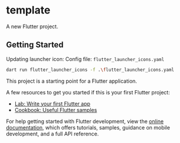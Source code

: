 # template

A new Flutter project.

## Getting Started

Updating launcher icon:
Config file: `flutter_launcher_icons.yaml`

```bash
dart run flutter_launcher_icons -f .\flutter_launcher_icons.yaml
```

This project is a starting point for a Flutter application.

A few resources to get you started if this is your first Flutter project:

- [Lab: Write your first Flutter app](https://docs.flutter.dev/get-started/codelab)
- [Cookbook: Useful Flutter samples](https://docs.flutter.dev/cookbook)

For help getting started with Flutter development, view the
[online documentation](https://docs.flutter.dev/), which offers tutorials,
samples, guidance on mobile development, and a full API reference.
